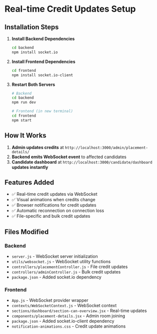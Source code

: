 # Real-time Credit Updates Setup

## Installation Steps

1. **Install Backend Dependencies**
   ```bash
   cd backend
   npm install socket.io
   ```

2. **Install Frontend Dependencies**
   ```bash
   cd frontend
   npm install socket.io-client
   ```

3. **Restart Both Servers**
   ```bash
   # Backend
   cd backend
   npm run dev

   # Frontend (in new terminal)
   cd frontend
   npm start
   ```

## How It Works

1. **Admin updates credits** at `http://localhost:3000/admin/placement-details/`
2. **Backend emits WebSocket event** to affected candidates
3. **Candidate dashboard** at `http://localhost:3000/candidate/dashboard` **updates instantly**

## Features Added

- ✅ Real-time credit updates via WebSocket
- ✅ Visual animations when credits change
- ✅ Browser notifications for credit updates
- ✅ Automatic reconnection on connection loss
- ✅ File-specific and bulk credit updates

## Files Modified

### Backend
- `server.js` - WebSocket server initialization
- `utils/websocket.js` - WebSocket utility functions
- `controllers/placementController.js` - File credit updates
- `controllers/adminController.js` - Bulk credit updates
- `package.json` - Added socket.io dependency

### Frontend
- `App.js` - WebSocket provider wrapper
- `contexts/WebSocketContext.js` - WebSocket context
- `sections/dashboard/section-can-overview.jsx` - Real-time updates
- `components/placement-details.jsx` - Admin room joining
- `package.json` - Added socket.io-client dependency
- `notification-animations.css` - Credit update animations